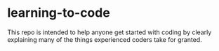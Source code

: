 # learning-to-code
This repo is intended to help anyone get started with coding by clearly explaining many of the things experienced coders take for granted.
